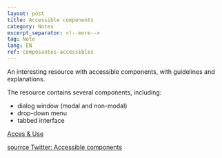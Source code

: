 ```yaml
---
layout: post
title: Accessible components
category: Notes
excerpt_separator: <!--more-->
tag: Note
lang: EN
ref: composantes-accessibles
---
```


An interesting resource with accessible components, with guidelines and explanations.  

<!--more-->

The resource contains several components, including:
- dialog window (modal and non-modal)
- drop-down menu
- tabbed interface

[Acces & Use ](https://accessuse.eu/en/components.html)
 
[sourrce Twitter: Accessible components ](https://twitter.com/vitalyf/status/1602338575130959872)

